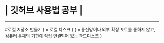 # | 깃허브 사용법 공부 |
---
#로컬 저장소 만들기
( = 로컬 디스크 )
( = 통신망이나 외부 확장 포트를 통하지 않고, 컴퓨터 본체의 기판에 직접 연결되어 있는 하드디스크 )
